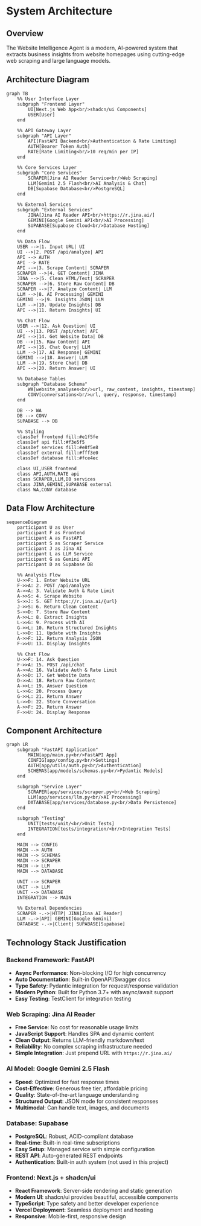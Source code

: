 # System Architecture

## Overview

The Website Intelligence Agent is a modern, AI-powered system that extracts business insights from website homepages using cutting-edge web scraping and large language models.

## Architecture Diagram

```mermaid
graph TB
    %% User Interface Layer
    subgraph "Frontend Layer"
        UI[Next.js Web App<br/>shadcn/ui Components]
        USER[User]
    end
    
    %% API Gateway Layer
    subgraph "API Layer"
        API[FastAPI Backend<br/>Authentication & Rate Limiting]
        AUTH[Bearer Token Auth]
        RATE[Rate Limiting<br/>10 req/min per IP]
    end
    
    %% Core Services Layer
    subgraph "Core Services"
        SCRAPER[Jina AI Reader Service<br/>Web Scraping]
        LLM[Gemini 2.5 Flash<br/>AI Analysis & Chat]
        DB[Supabase Database<br/>PostgreSQL]
    end
    
    %% External Services
    subgraph "External Services"
        JINA[Jina AI Reader API<br/>https://r.jina.ai/]
        GEMINI[Google Gemini API<br/>AI Processing]
        SUPABASE[Supabase Cloud<br/>Database Hosting]
    end
    
    %% Data Flow
    USER -->|1. Input URL| UI
    UI -->|2. POST /api/analyze| API
    API --> AUTH
    API --> RATE
    API -->|3. Scrape Content| SCRAPER
    SCRAPER -->|4. GET Content| JINA
    JINA -->|5. Clean HTML/Text| SCRAPER
    SCRAPER -->|6. Store Raw Content| DB
    SCRAPER -->|7. Analyze Content| LLM
    LLM -->|8. AI Processing| GEMINI
    GEMINI -->|9. Insights JSON| LLM
    LLM -->|10. Update Insights| DB
    API -->|11. Return Insights| UI
    
    %% Chat Flow
    USER -->|12. Ask Question| UI
    UI -->|13. POST /api/chat| API
    API -->|14. Get Website Data| DB
    DB -->|15. Raw Content| API
    API -->|16. Chat Query| LLM
    LLM -->|17. AI Response| GEMINI
    GEMINI -->|18. Answer| LLM
    LLM -->|19. Store Chat| DB
    API -->|20. Return Answer| UI
    
    %% Database Tables
    subgraph "Database Schema"
        WA[website_analyses<br/>url, raw_content, insights, timestamp]
        CONV[conversations<br/>url, query, response, timestamp]
    end
    
    DB --> WA
    DB --> CONV
    SUPABASE --> DB
    
    %% Styling
    classDef frontend fill:#e1f5fe
    classDef api fill:#f3e5f5
    classDef services fill:#e8f5e8
    classDef external fill:#fff3e0
    classDef database fill:#fce4ec
    
    class UI,USER frontend
    class API,AUTH,RATE api
    class SCRAPER,LLM,DB services
    class JINA,GEMINI,SUPABASE external
    class WA,CONV database
```

## Data Flow Architecture

```mermaid
sequenceDiagram
    participant U as User
    participant F as Frontend
    participant A as FastAPI
    participant S as Scraper Service
    participant J as Jina AI
    participant L as LLM Service
    participant G as Gemini API
    participant D as Supabase DB
    
    %% Analysis Flow
    U->>F: 1. Enter Website URL
    F->>A: 2. POST /api/analyze
    A->>A: 3. Validate Auth & Rate Limit
    A->>S: 4. Scrape Website
    S->>J: 5. GET https://r.jina.ai/{url}
    J->>S: 6. Return Clean Content
    S->>D: 7. Store Raw Content
    A->>L: 8. Extract Insights
    L->>G: 9. Process with AI
    G->>L: 10. Return Structured Insights
    L->>D: 11. Update with Insights
    A->>F: 12. Return Analysis JSON
    F->>U: 13. Display Insights
    
    %% Chat Flow
    U->>F: 14. Ask Question
    F->>A: 15. POST /api/chat
    A->>A: 16. Validate Auth & Rate Limit
    A->>D: 17. Get Website Data
    D->>A: 18. Return Raw Content
    A->>L: 19. Answer Question
    L->>G: 20. Process Query
    G->>L: 21. Return Answer
    L->>D: 22. Store Conversation
    A->>F: 23. Return Answer
    F->>U: 24. Display Response
```

## Component Architecture

```mermaid
graph LR
    subgraph "FastAPI Application"
        MAIN[app/main.py<br/>FastAPI App]
        CONFIG[app/config.py<br/>Settings]
        AUTH[app/utils/auth.py<br/>Authentication]
        SCHEMAS[app/models/schemas.py<br/>Pydantic Models]
    end
    
    subgraph "Service Layer"
        SCRAPER[app/services/scraper.py<br/>Web Scraping]
        LLM[app/services/llm.py<br/>AI Processing]
        DATABASE[app/services/database.py<br/>Data Persistence]
    end
    
    subgraph "Testing"
        UNIT[tests/unit/<br/>Unit Tests]
        INTEGRATION[tests/integration/<br/>Integration Tests]
    end
    
    MAIN --> CONFIG
    MAIN --> AUTH
    MAIN --> SCHEMAS
    MAIN --> SCRAPER
    MAIN --> LLM
    MAIN --> DATABASE
    
    UNIT --> SCRAPER
    UNIT --> LLM
    UNIT --> DATABASE
    INTEGRATION --> MAIN
    
    %% External Dependencies
    SCRAPER -.->|HTTP| JINA[Jina AI Reader]
    LLM -.->|API| GEMINI[Google Gemini]
    DATABASE -.->|Client| SUPABASE[Supabase]
```

## Technology Stack Justification

### Backend Framework: FastAPI
- **Async Performance**: Non-blocking I/O for high concurrency
- **Auto Documentation**: Built-in OpenAPI/Swagger docs
- **Type Safety**: Pydantic integration for request/response validation
- **Modern Python**: Built for Python 3.7+ with async/await support
- **Easy Testing**: TestClient for integration testing

### Web Scraping: Jina AI Reader
- **Free Service**: No cost for reasonable usage limits
- **JavaScript Support**: Handles SPA and dynamic content
- **Clean Output**: Returns LLM-friendly markdown/text
- **Reliability**: No complex scraping infrastructure needed
- **Simple Integration**: Just prepend URL with `https://r.jina.ai/`

### AI Model: Google Gemini 2.5 Flash
- **Speed**: Optimized for fast response times
- **Cost-Effective**: Generous free tier, affordable pricing
- **Quality**: State-of-the-art language understanding
- **Structured Output**: JSON mode for consistent responses
- **Multimodal**: Can handle text, images, and documents

### Database: Supabase
- **PostgreSQL**: Robust, ACID-compliant database
- **Real-time**: Built-in real-time subscriptions
- **Easy Setup**: Managed service with simple configuration
- **REST API**: Auto-generated REST endpoints
- **Authentication**: Built-in auth system (not used in this project)

### Frontend: Next.js + shadcn/ui
- **React Framework**: Server-side rendering and static generation
- **Modern UI**: shadcn/ui provides beautiful, accessible components
- **TypeScript**: Type safety and better developer experience
- **Vercel Deployment**: Seamless deployment and hosting
- **Responsive**: Mobile-first, responsive design
